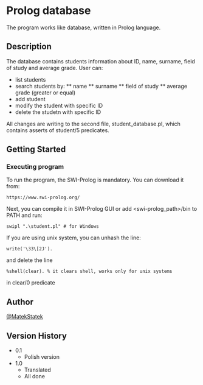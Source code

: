 # Prolog database

The program works like database, written in Prolog language.

## Description

The database contains students information about ID, name, surname, field of study and average grade. User can:
* list students
* search students by:
** name
** surname
** field of study
** average grade (greater or equal)
* add student
* modify the student with specific ID
* delete the studetn with specific ID

All changes are writing to the second file, student_database.pl, which contains asserts of student/5 predicates.

## Getting Started

### Executing program

To run the program, the SWI-Prolog is mandatory. You can download it from:
```
https://www.swi-prolog.org/
```

Next, you can compile it in SWI-Prolog GUI or add <swi-prolog_path>/bin to PATH and run:
```
swipl ".\student.pl" # for Windows
```

If you are using unix system, you can unhash the line:
```
write('\33\[2J').
```

and delete the line
```
%shell(clear). % it clears shell, works only for unix systems
```
in clear/0 predicate 


## Author

[@MatekStatek](https://twitter.com/matekstatek)

## Version History

* 0.1
    * Polish version
* 1.0
    * Translated
    * All done
